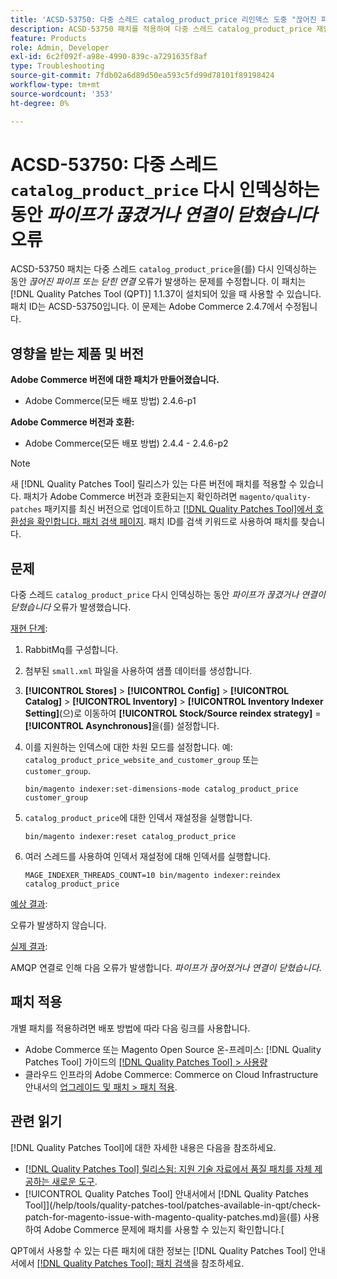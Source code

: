 ```yaml
---
title: 'ACSD-53750: 다중 스레드 catalog_product_price 리인덱스 도중 "끊어진 파이프 또는 닫힌 연결" 오류 발생'
description: ACSD-53750 패치를 적용하여 다중 스레드 catalog_product_price 재인덱싱 도중 *파이프가 끊기거나 연결이 닫히는* 오류가 발생하는 Adobe Commerce 문제를 해결합니다.
feature: Products
role: Admin, Developer
exl-id: 6c2f092f-a98e-4990-839c-a7291635f8af
type: Troubleshooting
source-git-commit: 7fdb02a6d89d50ea593c5fd99d78101f89198424
workflow-type: tm+mt
source-wordcount: '353'
ht-degree: 0%

---
```


# ACSD-53750: 다중 스레드 `catalog_product_price` 다시 인덱싱하는 동안 *파이프가 끊겼거나 연결이 닫혔습니다* 오류

ACSD-53750 패치는 다중 스레드 `catalog_product_price`을(를) 다시 인덱싱하는 동안 *끊어진 파이프 또는 닫힌 연결* 오류가 발생하는 문제를 수정합니다. 이 패치는 [!DNL Quality Patches Tool (QPT)] 1.1.37이 설치되어 있을 때 사용할 수 있습니다. 패치 ID는 ACSD-53750입니다. 이 문제는 Adobe Commerce 2.4.7에서 수정됩니다.

## 영향을 받는 제품 및 버전

**Adobe Commerce 버전에 대한 패치가 만들어졌습니다.**

* Adobe Commerce(모든 배포 방법) 2.4.6-p1

**Adobe Commerce 버전과 호환:**

* Adobe Commerce(모든 배포 방법) 2.4.4 - 2.4.6-p2

>[!NOTE]
>
>새 [!DNL Quality Patches Tool] 릴리스가 있는 다른 버전에 패치를 적용할 수 있습니다. 패치가 Adobe Commerce 버전과 호환되는지 확인하려면 `magento/quality-patches` 패키지를 최신 버전으로 업데이트하고 [[!DNL Quality Patches Tool]에서 호환성을 확인합니다. 패치 검색 페이지](https://experienceleague.adobe.com/tools/commerce-quality-patches/index.html). 패치 ID를 검색 키워드로 사용하여 패치를 찾습니다.

## 문제

다중 스레드 `catalog_product_price` 다시 인덱싱하는 동안 *파이프가 끊겼거나 연결이 닫혔습니다* 오류가 발생했습니다.

<u>재현 단계</u>:

1. RabbitMq를 구성합니다.
1. 첨부된 `small.xml` 파일을 사용하여 샘플 데이터를 생성합니다.
1. **[!UICONTROL Stores]** > **[!UICONTROL Config]** > **[!UICONTROL Catalog]** > **[!UICONTROL Inventory]** > **[!UICONTROL Inventory Indexer Setting]**(으)로 이동하여 **[!UICONTROL Stock/Source reindex strategy]** = **[!UICONTROL Asynchronous]**&#x200B;을(를) 설정합니다.
1. 이를 지원하는 인덱스에 대한 차원 모드를 설정합니다. 예: `catalog_product_price_website_and_customer_group` 또는 `customer_group`.

   ```
   bin/magento indexer:set-dimensions-mode catalog_product_price customer_group
   ```

1. `catalog_product_price`에 대한 인덱서 재설정을 실행합니다.

   ```
   bin/magento indexer:reset catalog_product_price
   ```

1. 여러 스레드를 사용하여 인덱서 재설정에 대해 인덱서를 실행합니다.

   ```
   MAGE_INDEXER_THREADS_COUNT=10 bin/magento indexer:reindex catalog_product_price
   ```

<u>예상 결과</u>:

오류가 발생하지 않습니다.

<u>실제 결과</u>:

AMQP 연결로 인해 다음 오류가 발생합니다. *파이프가 끊어졌거나 연결이 닫혔습니다*.

## 패치 적용

개별 패치를 적용하려면 배포 방법에 따라 다음 링크를 사용합니다.

* Adobe Commerce 또는 Magento Open Source 온-프레미스: [!DNL Quality Patches Tool] 가이드의 [[!DNL Quality Patches Tool] > 사용량](/help/tools/quality-patches-tool/usage.md)
* 클라우드 인프라의 Adobe Commerce: Commerce on Cloud Infrastructure 안내서의 [업그레이드 및 패치 > 패치 적용](https://experienceleague.adobe.com/docs/commerce-cloud-service/user-guide/develop/upgrade/apply-patches.html).

## 관련 읽기

[!DNL Quality Patches Tool]에 대한 자세한 내용은 다음을 참조하세요.

* [[!DNL Quality Patches Tool] 릴리스됨: 지원 기술 자료에서 품질 패치를 자체 제공하는 새로운 도구](https://experienceleague.adobe.com/en/docs/commerce-operations/tools/quality-patches-tool/quality-patches-tool-to-self-serve-quality-patches).
* [!UICONTROL Quality Patches Tool] 안내서에서  [!DNL Quality Patches Tool]](/help/tools/quality-patches-tool/patches-available-in-qpt/check-patch-for-magento-issue-with-magento-quality-patches.md)을(를) 사용하여 Adobe Commerce 문제에 패치를 사용할 수 있는지 확인합니다.[


QPT에서 사용할 수 있는 다른 패치에 대한 정보는 [!DNL Quality Patches Tool] 안내서에서 [[!DNL Quality Patches Tool]: 패치 검색](https://experienceleague.adobe.com/tools/commerce-quality-patches/index.html)을 참조하세요.
